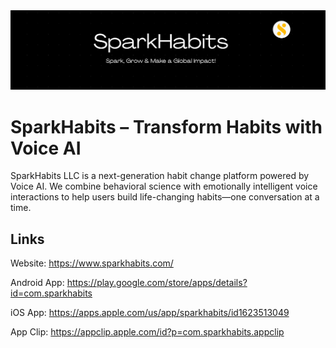 <picture>
<img alt="github-banner" src="./profile/sparkhabits-profile-banner.png" />
</picture>

# SparkHabits – Transform Habits with Voice AI

SparkHabits LLC is a next-generation habit change platform powered by Voice AI. We combine behavioral science with emotionally intelligent voice interactions to help users build life-changing habits—one conversation at a time.

## Links

Website: https://www.sparkhabits.com/

Android App: https://play.google.com/store/apps/details?id=com.sparkhabits

iOS App: https://apps.apple.com/us/app/sparkhabits/id1623513049

App Clip: https://appclip.apple.com/id?p=com.sparkhabits.appclip
